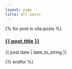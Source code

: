 ```yaml
---
layout: page
title: All posts
---
```


<div class="posts">
  {% for post in site.posts %}
    <h3 class="post-title">
      <a href="{{ site.baseurl }}{{ post.url }}">
        {{ post.title }}
      </a>
    </h3>
    <span class="post-date">{{ post.date | date_to_string }}</span>
    
  {% endfor %}
</div>
